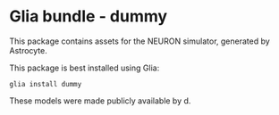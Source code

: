 # Glia bundle - dummy

This package contains assets for the NEURON simulator, generated by Astrocyte.

This package is best installed using Glia:

    glia install dummy

These models were made publicly available by d.
